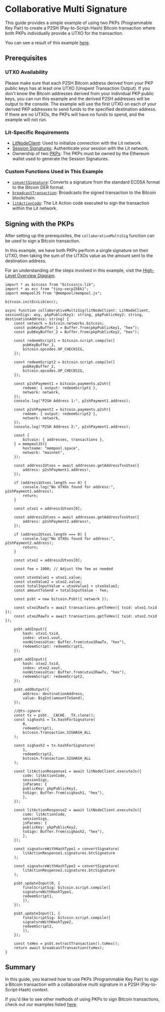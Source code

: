 # Collaborative Multi Signature

This guide provides a simple example of using two PKPs (Programmable Key Pair) to create a P2SH (Pay-to-Script-Hash) Bitcoin transaction where both PKPs individually provide a UTXO for the transaction.

You can see a result of this example [here](https://mempool.space/tx/c02ff1ce0df50a01dcac99dbbda4065376ecb7196eed3254772caab7af733a6d). 

## Prerequisites

### UTXO Availability
Please make sure that each P2SH Bitcoin address derived from your PKP public keys has at least one UTXO (Unspent Transaction Output). If you don't know the Bitcoin addresses derived from your individual PKP public keys, you can run this example and the derived P2SH addresses will be output to the console. The example will use the first UTXO on each of your derived PKP addresses to send funds to the specified destination address. If there are no UTXOs, the PKPs will have no funds to spend, and the example will not run.

### Lit-Specific Requirements
- [LitNodeClient](../../../sdk/authentication/session-sigs/get-session-sigs.md#initializing-a-litnodeclient): Used to initialize connection with the Lit network.
- [Session Signatures](../../../sdk/authentication/session-sigs/intro.md): Authenticate your session with the Lit network.
- Ownership of two [PKPs](../../overview.md): The PKPs must be owned by the Ethereum wallet used to generate the Session Signatures.

### Custom Functions Used in This Example
- [`convertSignature`](./overview.md#formatting-the-signature): Converts a signature from the standard ECDSA format to the Bitcoin DER format.
- [`broadcastTransaction`](./overview.md#broadcasting-the-transaction): Broadcasts the signed transaction to the Bitcoin blockchain.
- [`litActionCode`](./overview.md#signing-within-a-lit-action): The Lit Action code executed to sign the transaction within the Lit network.

## Signing with the PKPs

After setting up the prerequisites, the `collaborativeMultiSig` function can be used to sign a Bitcoin transaction.

In this example, we have both PKPs perform a single signature on their UTXO, then taking the sum of the UTXOs value as the amount sent to the destination address.

For an understanding of the steps involved in this example, visit the [High-Level Overview Diagram](./overview.md#high-level-overview).


```tsx
import * as bitcoin from "bitcoinjs-lib";
import * as ecc from "tiny-secp256k1";
import mempoolJS from "@mempool/mempool.js";

bitcoin.initEccLib(ecc);

async function collaborativeMultiSig(litNodeClient: LitNodeClient, sessionSigs: any, pkpPublicKey1: string, pkpPublicKey2: string, destinationAddress: string) {
    const network = bitcoin.networks.bitcoin;
    const pubKeyBuffer_1 = Buffer.from(pkpPublicKey1, "hex");
    const pubKeyBuffer_2 = Buffer.from(pkpPublicKey2, "hex");

    const redeemScript1 = bitcoin.script.compile([
        pubKeyBuffer_1,
        bitcoin.opcodes.OP_CHECKSIG,
    ]);

    const redeemScript2 = bitcoin.script.compile([
        pubKeyBuffer_2,
        bitcoin.opcodes.OP_CHECKSIG,
    ]);

    const p2shPayment1 = bitcoin.payments.p2sh({
        redeem: { output: redeemScript1 },
        network: network,
    });
    console.log("P2SH Address 1:", p2shPayment1.address);

    const p2shPayment2 = bitcoin.payments.p2sh({
        redeem: { output: redeemScript2 },
        network: network,
    });
    console.log("P2SH Address 2:", p2shPayment1.address);

    const {
        bitcoin: { addresses, transactions },
    } = mempoolJS({
        hostname: "mempool.space",
        network: "mainnet",
    });

    const address1Utxos = await addresses.getAddressTxsUtxo({
        address: p2shPayment1.address!,
    });

    if (address1Utxos.length === 0) {
        console.log("No UTXOs found for address:", p2shPayment1.address);
        return;
    }

    const utxo1 = address1Utxos[0];

    const address2Utxos = await addresses.getAddressTxsUtxo({
        address: p2shPayment2.address!,
    });

    if (address2Utxos.length === 0) {
        console.log("No UTXOs found for address:", p2shPayment2.address);
        return;
    }

    const utxo2 = address2Utxos[0];

    const fee = 1000; // Adjust the fee as needed

    const utxoValue1 = utxo1.value;
    const utxoValue2 = utxo2.value;
    const totalInputValue = utxoValue1 + utxoValue2;
    const amountToSend = totalInputValue - fee;

    const psbt = new bitcoin.Psbt({ network });

    const utxo1RawTx = await transactions.getTxHex({ txid: utxo1.txid });
    const utxo2RawTx = await transactions.getTxHex({ txid: utxo2.txid });

    psbt.addInput({
        hash: utxo1.txid,
        index: utxo1.vout,
        nonWitnessUtxo: Buffer.from(utxo1RawTx, "hex"),
        redeemScript: redeemScript1,
    });

    psbt.addInput({
        hash: utxo2.txid,
        index: utxo2.vout,
        nonWitnessUtxo: Buffer.from(utxo2RawTx, "hex"),
        redeemScript: redeemScript2,
    });

    psbt.addOutput({
        address: destinationAddress,
        value: BigInt(amountToSend),
    });

    //@ts-ignore
    const tx = psbt.__CACHE.__TX.clone();
    const sighash1 = tx.hashForSignature(
        0,
        redeemScript1,
        bitcoin.Transaction.SIGHASH_ALL
    );

    const sighash2 = tx.hashForSignature(
        1,
        redeemScript2,
        bitcoin.Transaction.SIGHASH_ALL
    );

    const litActionResponse1 = await litNodeClient.executeJs({
        code: litActionCode,
        sessionSigs,
        jsParams: {
        publicKey: pkpPublicKey1,
        toSign: Buffer.from(sighash1, "hex"),
        },
    });

    const litActionResponse2 = await litNodeClient.executeJs({
        code: litActionCode,
        sessionSigs,
        jsParams: {
        publicKey: pkpPublicKey2,
        toSign: Buffer.from(sighash2, "hex"),
        },
    });

    const signatureWithHashType1 = convertSignature(
        litActionResponse1.signatures.btcSignature
    );

    const signatureWithHashType2 = convertSignature(
        litActionResponse2.signatures.btcSignature
    );

    psbt.updateInput(0, {
        finalScriptSig: bitcoin.script.compile([
        signatureWithHashType1,
        redeemScript1,
        ]),
    });

    psbt.updateInput(1, {
        finalScriptSig: bitcoin.script.compile([
        signatureWithHashType2,
        redeemScript2,
        ]),
    });

    const txHex = psbt.extractTransaction().toHex();
    return await broadcastTransaction(txHex);
}
```

## Summary

In this guide, you learned how to use PKPs (Programmable Key Pair) to sign a Bitcoin transaction with a collaborative multi signature in a P2SH (Pay-to-Script-Hash) context.

If you'd like to see other methods of using PKPs to sign Bitcoin transactions, check out our examples listed [here](./overview.md#p2sh-examples).